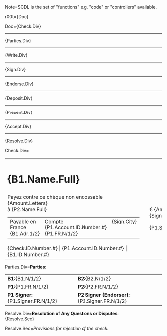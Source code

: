 Note=SCDL is the set of "functions" e.g. "code" or "controllers" available.
 
r00t={Doc}

Doc={Check.Div}<hr>{Parties.Div}<hr>{Write.Div}<hr>{Sign.Div}<hr>{Endorse.Div}<hr>{Deposit.Div}<hr>{Present.Div}<hr>{Accept.Div}<hr>{Resolve.Div}

Check.Div=<table><tr><td><h1>{B1.Name.Full}</h1></td><td></td><td></td></tr><tr><td>Payez contre ce chèque non endossable {Amount.Letters}<br> à {P2.Name.Full}<br><table><tr><td valign="top">Payable en France<br>{B1.Adr.1/2}</td><td valign="top">Compte <br>{P1.Account.ID.Number.#}<br>{P1.FR.N/1/2}</td><td valign="top">{Sign.City}</td></tr></table></td><td></td><td>€ {Amount.#}<br>{Sign.YMD}<br><br>{P1.Signer.Name.Full}</td></tr><tr><td>{Check.ID.Number.#} | {P1.Account.ID.Number.#} | {B1.ID.Number.#}</td></tr></table>

Parties.Div=<b>Parties:</b><br><table><td><b>B1:</b>{B1.N/1/2}</td><td><b>B2:</b>{B2.N/1/2}</td></tr><tr><td><b>P1:</b>{P1.FR.N/1/2}</td><td><b>P2:</b>{P2.FR.N/1/2}</td></tr><tr><td><b>P1 Signer:</b>{P1.Signer.FR.N/1/2}</td><td><b>P2 Signer (Endorser):</b>{P2.Signer.FR.N/1/2}</td></table>

Resolve.Div=<b>Resolution of Any Questions or Disputes</b>:<br>{Resolve.Sec}

Resolve.Sec=<i>Provisions for rejection of the check.</i>
